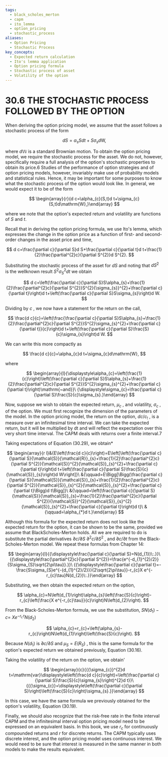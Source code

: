 ```yaml
---
tags:
  - black_scholes_merton
  - capm
  - ito_lemma
  - option_pricing
  - stochastic_process
aliases:
  - Option Pricing
  - Stochastic Process
key_concepts:
  - Expected return calculation
  - Ito's lemma application
  - Option pricing formula
  - Stochastic process of asset
  - Volatility of the option
---
```


# 30.6 THE STOCHASTIC PROCESS FOLLOWED BY THE OPTION

When deriving the option pricing model, we assume that the asset follows a stochastic process of the form

$$
d S=\alpha_{s}S d t+S\sigma_{s}d\mathrm{W},
$$

where $d\mathbb{W}$ is a standard Brownian motion. To obtain the option pricing model, we require the stochastic process for the asset. We do not, however, specifically require a full analysis of the option's stochastic properties to obtain its price.6 Studies of the performance of option strategies and of option pricing models, however, invariably make use of probability models and statistical rules. Hence, it may be important for some purposes to know what the stochastic process of the option would look like. In general, we would expect it to be of the form

$$
\begin{array}{r}{d c=\alpha_{c}(S,t)d t+\sigma_{c}(S,t)d\mathrm{W},}\end{array}
$$

where we note that the option's expected return and volatility are functions of $S$ and $t.$

Recall that in deriving the option pricing formula, we use Ito's lemma, which expresses the change in the option price as a function of first- and second-order changes in the asset price and time,

$$
d c=\frac{\partial c}{\partial S}d S+\frac{\partial c}{\partial t}d t+\frac{1}{2}\frac{\partial^{2}c}{\partial S^{2}}d S^{2}.
$$

Substituting the stochastic process of the asset for $d S$ and noting that $d S^{2}$ is the wellknown result $S^{2}\sigma_{S}^{2}d t$ we obtain

$$
d c=\left(\frac{\partial c}{\partial S}S\alpha_{s}+\frac{1}{2}\frac{\partial^{2}c}{\partial S^{2}}S^{2}{\sigma_{s}}^{2}+\frac{\partial c}{\partial t}\right)d t+\left(\frac{\partial c}{\partial S}S\sigma_{s}\right)d W.
$$

Dividing by $c$ , we now have a statement for the return on the call,

$$
\frac{d c}{c}=\left(\frac{\frac{\partial c}{\partial S}S\alpha_{s}+\frac{1}{2}\frac{\partial^{2}c}{\partial S^{2}}S^{2}\sigma_{s}^{2}+\frac{\partial c}{\partial t}}{c}\right)d t+\left(\frac{\partial c}{\partial S}\frac{S}{c}\sigma_{s}\right)d W.
$$

We can write this more compactly as

$$
\frac{d c}{c}=\alpha_{c}d t+\sigma_{c}d\mathrm{W},
$$

where

$$
\begin{array}{l}{\displaystyle\alpha_{c}=\left(\frac{1}{c}\right)\left(\frac{\partial c}{\partial S}S\alpha_{s}+\frac{1}{2}\frac{\partial^{2}c}{\partial S^{2}}S^{2}\sigma_{s}^{2}+\frac{\partial c}{\partial t}\right)\mathrm{~and}}\ {\displaystyle\sigma_{c}=\frac{\partial c}{\partial S}\frac{S}{c}\sigma_{s}.}\end{array}
$$

Now, suppose we wish to obtain the expected return, $\mu_{c}$ , and volatility, $\sigma_{c}$ , of the option. We must first recognize the dimension of the parameters of the model. In the option pricing model, the return on the option, $d c/c_{!}$ , is a measure over an infinitesimal time interval. We can take the expected return, but it will be multiplied by dt and will reflect the expectation over this very short time interval. The CAPM deals with returns over a finite interval.7

Taking expectations of Equation (30.29), we obtain\*

$$
\begin{array}{r l}&{E\left(\frac{d c}{c}\right)=E\left[\left(\frac{\partial c}{\partial S}{\mathcal{S}}{\mathcal{R}}_{s}+\frac{1}{2}\frac{\partial^{2}c}{\partial S^{2}}{\mathcal{S}}^{2}{\mathcal{S}}_{s}^{2}+\frac{\partial c}{\partial t}\right)d t+\left(\frac{\partial c}{\partial S}\frac{S}{c}{\mathcal{S}}_{s}\right)d W\right]}\ &{\qquad=E\Bigg[\Bigg(\frac{\partial c}{\partial S}{\mathcal{S}}{\mathcal{S}}_{s}+\frac{1}{2}\frac{\partial^{2}c}{\partial S^{2}}{\mathcal{S}}_{s}^{2}{\mathcal{S}}_{s}^{2}+\frac{\partial c}{\partial t}\Bigg)d t\Bigg]}\ &{\qquad=\left(\frac{\partial c}{\partial S}{\mathcal{S}}{\mathcal{S}}_{s}+\frac{1}{2}\frac{\partial^{2}c}{\partial S^{2}}{\mathcal{S}}^{2}{\mathcal{S}}_{s}^{2}{\mathcal{S}}_{s}^{2}+\frac{\partial c}{\partial t}\right)d t}\ &{\qquad=\alpha_{*}d t.}\end{array}
$$

Although this formula for the expected return does not look like the expected return for the option, it can be shown to be the same, provided we assume that BlackScholes-Merton holds. All we are required to do is substitute the partial derivatives $\partial c/\partial S$ $\partial^{2}c/\partial S^{2}$ , and $\partial c/\partial t$ from the Black-Scholes-Merton model. We repeat these formulas from Chapter 14:

$$
\begin{array}{l}{{\displaystyle\frac{\partial c}{\partial S}=N(d_{1})\:.}}\ {{\displaystyle\frac{\partial^{2}c}{\partial S^{2}}=\frac{e^{-d_{1}^{2}/2}}{S\sigma_{S}\sqrt{2\pi\tau}}.}}\ {{\displaystyle\frac{\partial c}{\partial t}=-\frac{S\sigma_{S}e^{-{d_{1}^{2}/2}}}{2\sqrt{2\pi\tau}}-r_{c}X e^{-r_{c}\tau}N(d_{2})\:.}}\end{array}
$$

Substituting, we then obtain the expected return on the option,

$$
\alpha_{c}=N\left(d_{1}\right)\alpha_{s}\left(\frac{S}{c}\right)-r_{c}\left(\frac{X e^{-r_{c}\tau}}{c}\right)N\left(d_{2}\right).
$$

From the Black-Scholes-Merton formula, we use the substitution, $S N\big(d_{1}\big)-c=$ $X e^{-r_{c}\tau}N(d_{2})$

$$
\alpha_{c}=r_{c}+\left(\alpha_{s}-r_{c}\right)N\left(d_{1}\right)\left(\frac{S}{c}\right).
$$

Because $N(d_{1})$ is $\partial c/\partial S$ and $\mu_{S}=E\big(R_{S}\big)$ , this is the same formula for the option's expected return we obtained previously, Equation (30.16).

Taking the volatility of the return on the option, we obtain'

$$
\begin{array}{c}{{{\sigma_{c}}^{2}d t=\mathrm{var}\displaystyle\left(\frac{d c}{c}\right)=\left(\frac{\partial c}{\partial S}\frac{S}{c}\sigma_{s}\right)^{2}d t}}\ {{{\sigma_{c}}=\displaystyle\left(\frac{\partial c}{\partial S}\right)\left(\frac{S}{c}\right)\sigma_{s}.}}\end{array}
$$

In this case, we have the same formula we previously obtained for the option's volatility, Equation (30.19).

Finally, we should also recognize that the risk-free rate in the finite interval CAPM and the infinitesimal interval option pricing model need to be expressed on an equivalent basis. In this book, we use $r_{c}$ for continuously compounded returns and $r$ for discrete returns. The CAPM typically uses discrete interest, and the option pricing model uses continuous interest. We would need to be sure that interest is measured in the same manner in both models to make the results equivalent.
